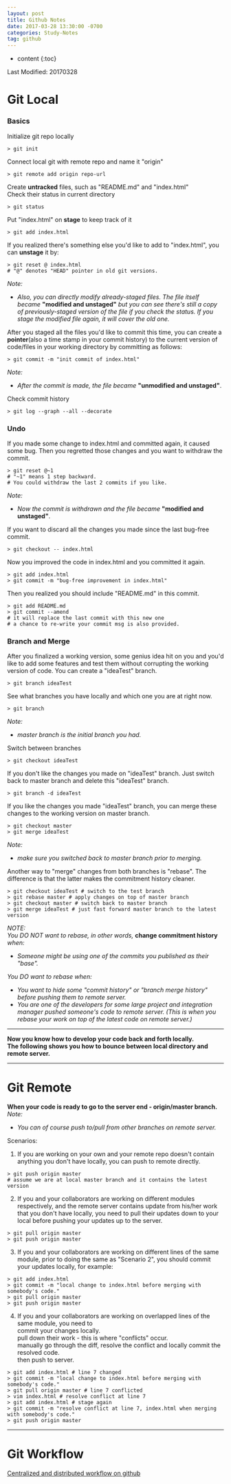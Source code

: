 ```yaml
---
layout: post
title: Github Notes
date: 2017-03-28 13:30:00 -0700
categories: Study-Notes
tag: github
---
```

* content
{:toc}



Last Modified: 20170328


# Git Local

### Basics

Initialize git repo locally  
```shell
> git init
```

Connect local git with remote repo and name it "origin"  
```shell
> git remote add origin repo-url
```

Create __untracked__ files, such as "README.md" and "index.html"  
Check their status in current directory  
```shell
> git status
```

Put "index.html" on __stage__ to keep track of it
```shell
> git add index.html
```

If you realized there's something else you'd like to add to "index.html", you can __unstage__ it by:  
```shell
> git reset @ index.html
# "@" denotes "HEAD" pointer in old git versions.
```

_Note:_  
* _Also, you can directly modify already-staged files. The file itself became_ __"modified and unstaged"__ _but you can see there's still a copy of previously-staged version of the file if you check the status. If you stage the modified file again, it will cover the old one._

After you staged all the files you'd like to commit this time, you can create a __pointer__(also a time stamp in your commit history) to the current version of code/files in your working directory by committing as follows:  
```shell
> git commit -m "init commit of index.html"
```

_Note:_  
* _After the commit is made, the file became_ __"unmodified and unstaged"__.

Check commit history
```shell
> git log --graph --all --decorate
```

### Undo

If you made some change to index.html and committed again, it caused some bug. Then you regretted those changes and you want to withdraw the commit.
```shell
> git reset @~1
# "~1" means 1 step backward.
# You could withdraw the last 2 commits if you like.
```

_Note:_  
* _Now the commit is withdrawn and the file became_ __"modified and unstaged"__.  

If you want to discard all the changes you made since the last bug-free commit.  
```shell
> git checkout -- index.html
```

Now you improved the code in index.html and you committed it again.
```shell
> git add index.html
> git commit -m "bug-free improvement in index.html"
```

Then you realized you should include "README.md" in this commit.
```shell
> git add README.md
> git commit --amend
# it will replace the last commit with this new one
# a chance to re-write your commit msg is also provided.
```

### Branch and Merge

After you finalized a working version, some genius idea hit on you and you'd like to add some features and test them without corrupting the working version of code. You can create a "ideaTest" branch.
```shell
> git branch ideaTest
```

See what branches you have locally and which one you are at right now.
```shell
> git branch
```
_Note:_  
* _master branch is the initial branch you had._

Switch between branches
```shell
> git checkout ideaTest
```

If you don't like the changes you made on "ideaTest" branch. Just switch back to master branch and delete this "ideaTest" branch.
```shell
> git branch -d ideaTest
```

If you like the changes you made "ideaTest" branch, you can merge these changes to the working version on master branch.  
```shell
> git checkout master
> git merge ideaTest
```
_Note:_
* _make sure you switched back to master branch prior to merging._


Another way to "merge" changes from both branches is "rebase". The difference is that the latter makes the commitment history cleaner.
```shell
> git checkout ideaTest # switch to the test branch
> git rebase master # apply changes on top of master branch
> git checkout master # switch back to master branch
> git merge ideaTest # just fast forward master branch to the latest version
```

_NOTE:_  
_You DO NOT want to rebase, in other words,_ __change commitment history__ _when:_  
* _Someone might be using one of the commits you published as their "base"._  

_You DO want to rebase when:_
* _You want to hide some "commit history" or "branch merge history" before pushing them to remote server._  
* _You are one of the developers for some large project and integration manager pushed someone's code to remote server. (This is when you rebase your work on top of the latest code on remote server.)_

---

__Now you know how to develop your code back and forth locally.__  
__The following shows you how to bounce between local directory and remote server.__  

---

# Git Remote

__When your code is ready to go to the server end - origin/master branch.__  
_Note:_  
* _You can of course push to/pull from other branches on remote server._  

Scenarios:  
1. If you are working on your own and your remote repo doesn't contain anything you don't have locally, you can push to remote directly.
```shell
> git push origin master
# assume we are at local master branch and it contains the latest version
```

2. If you and your collaborators are working on different modules respectively, and the remote server contains update from his/her work that you don't have locally, you need to pull their updates down to your local before pushing your updates up to the server.  
```shell
> git pull origin master
> git push origin master
```

3. If you and your collaborators are working on different lines of the same module, prior to doing the same as "Scenario 2", you should commit your updates locally, for example:  
```shell
> git add index.html
> git commit -m "local change to index.html before merging with somebody's code."
> git pull origin master
> git push origin master
```

4. If you and your collaborators are working on overlapped lines of the same module, you need to  
commit your changes locally.  
pull down their work - this is where "conflicts" occur.  
manually go through the diff, resolve the conflict and locally commit the resolved code.  
then push to server.  
```shell
> git add index.html # line 7 changed
> git commit -m "local change to index.html before merging with somebody's code."
> git pull origin master # line 7 conflicted
> vim index.html # resolve conflict at line 7
> git add index.html # stage again
> git commit -m "resolve conflict at line 7, index.html when merging with somebody's code."
> git push origin master
```
---

# Git Workflow

[Centralized and distributed workflow on github](https://git-scm.com/book/en/v2/Distributed-Git-Distributed-Workflows)
